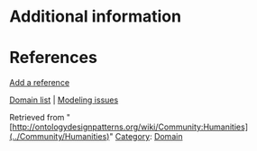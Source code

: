#  Additional information


#  References


[Add a reference](index.php@title=Odp%253AAdd_reference&subject=../Community/Humanities "http://ontologydesignpatterns.org/wiki/index.php?title=Odp:Add_reference&subject=Community%3AHumanities")


  




[Domain list](../Community/Domain "Community:Domain") | [Modeling issues](../Community/Main "Community:Main")


Retrieved from "[http://ontologydesignpatterns.org/wiki/Community:Humanities](../Community/Humanities)"
 [Category](http://ontologydesignpatterns.org/wiki/Special:Categories "Special:Categories"): [Domain](../Category/Domain "Category:Domain")